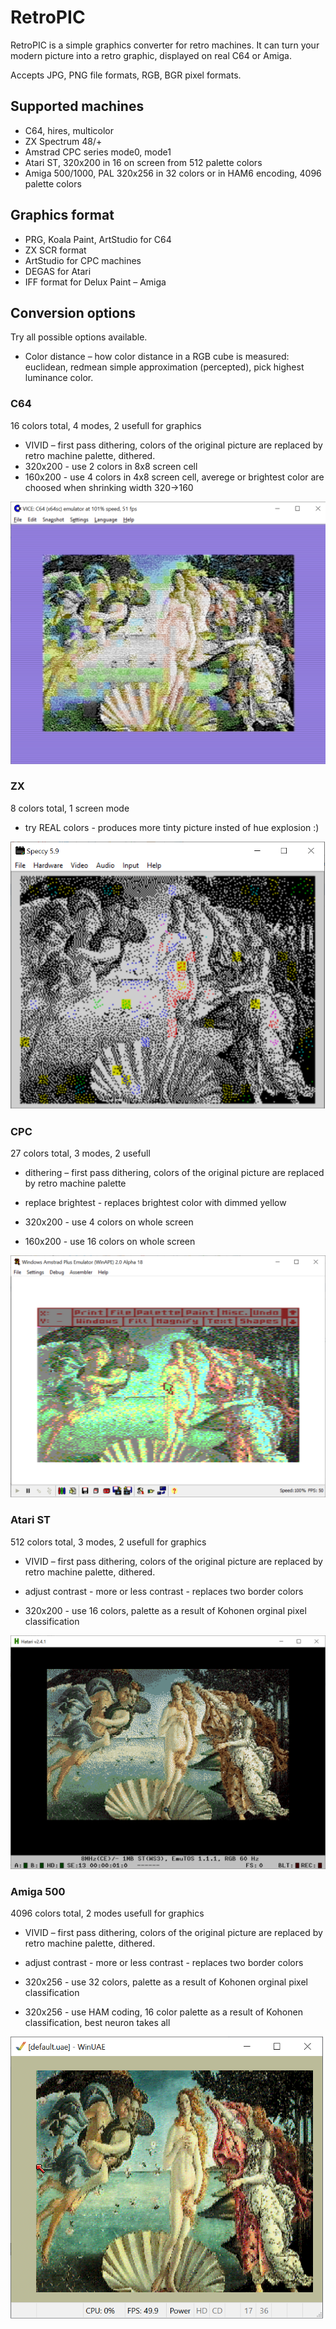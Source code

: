 # RetroPIC

RetroPIC is a simple graphics converter for retro machines. It can turn your modern picture into a retro graphic, displayed on real C64 or Amiga.

Accepts JPG, PNG file formats, RGB, BGR pixel formats.

## Supported machines

* C64, hires, multicolor
* ZX Spectrum 48/+
* Amstrad CPC series mode0, mode1
* Atari ST, 320x200 in 16 on screen from 512 palette colors
* Amiga 500/1000, PAL 320x256 in 32 colors or in HAM6 encoding, 4096 palette colors

## Graphics format

* PRG, Koala Paint, ArtStudio for C64
* ZX SCR format
* ArtStudio for CPC machines
* DEGAS for Atari
* IFF format for Delux Paint – Amiga

## Conversion options

Try all possible options available.

* Color distance – how color distance in a RGB cube is measured: euclidean, redmean simple approximation (percepted), pick highest luminance color.

### C64

16 colors total, 4 modes, 2 usefull for graphics

* VIVID – first pass dithering, colors of the original picture are replaced by retro machine palette, dithered.
* 320x200 - use 2 colors in 8x8 screen cell
* 160x200 - use 4 colors in 4x8 screen cell, averege or brightest color are choosed when shrinking width 320->160

![Hires](venusC64.png)

### ZX

8 colors total, 1 screen mode

* try REAL colors - produces more tinty picture insted of hue explosion :)

![REAL colors](venusZX.png)

### CPC

27 colors total, 3 modes, 2 usefull

* dithering – first pass dithering, colors of the original picture are replaced by retro machine palette
* replace brightest - replaces brightest color with dimmed yellow

* 320x200 - use 4 colors on whole screen
* 160x200 - use 16 colors on whole screen

![16 colors](venusCPC.png)

### Atari ST

512 colors total, 3 modes, 2 usefull for graphics

* VIVID – first pass dithering, colors of the original picture are replaced by retro machine palette, dithered.
* adjust contrast - more or less contrast - replaces two border colors

* 320x200 - use 16 colors, palette as a result of Kohonen orginal pixel classification

![16 colors](venusST.png)

### Amiga 500

4096 colors total, 2 modes usefull for graphics

* VIVID – first pass dithering, colors of the original picture are replaced by retro machine palette, dithered.
* adjust contrast - more or less contrast - replaces two border colors

* 320x256 - use 32 colors, palette as a result of Kohonen orginal pixel classification
* 320x256 - use HAM coding, 16 color palette as a result of Kohonen classification, best neuron takes all

![HAM encoding](venusAMIGA.png)
